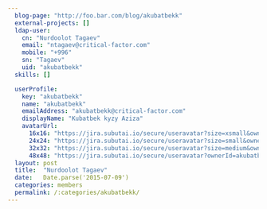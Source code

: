 ```yaml
---
  blog-page: "http://foo.bar.com/blog/akubatbekk"
  external-projects: []
  ldap-user: 
    cn: "Nurdoolot Tagaev"
    email: "ntagaev@critical-factor.com"
    mobile: "+996"
    sn: "Tagaev"
    uid: "akubatbekk"
  skills: []

  userProfile: 
    key: "akubatbekk"
    name: "akubatbekk"
    emailAddress: "akubatbekk@critical-factor.com"
    displayName: "Kubatbek kyzy Aziza"
    avatarUrl: 
      16x16: "https://jira.subutai.io/secure/useravatar?size=xsmall&ownerId=akubatbekk&avatarId=11404"
      24x24: "https://jira.subutai.io/secure/useravatar?size=small&ownerId=akubatbekk&avatarId=11404"
      32x32: "https://jira.subutai.io/secure/useravatar?size=medium&ownerId=akubatbekk&avatarId=11404"
      48x48: "https://jira.subutai.io/secure/useravatar?ownerId=akubatbekk&avatarId=11404"
  layout: post
  title:  "Nurdoolot Tagaev"
  date:   Date.parse('2015-07-09')
  categories: members
  permalink: /:categories/akubatbekk/
---
```


